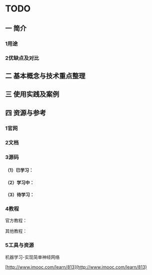 # TODO

## 一 简介

### 1用途

### 2优缺点及对比

## 二 基本概念与技术重点整理

## 三 使用实践及案例

## 

## 四 资源与参考

### 1官网

### 2文档

### 3源码

#### （1）已学习：

#### （2）学习中：

#### （3）待学习：

### 4教程

官方教程：

其他教程：

### 5工具与资源





机器学习-实现简单神经网络

[http://www.imooc.com/learn/813](http://www.imooc.com/learn/813)

